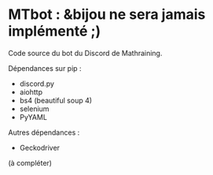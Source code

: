 # MTbot : &bijou ne sera jamais implémenté ;)

Code source du bot du Discord de Mathraining.

Dépendances sur pip :
 - discord.py
 - aiohttp
 - bs4 (beautiful soup 4)
 - selenium
 - PyYAML

Autres dépendances :
 - Geckodriver

(à compléter)
